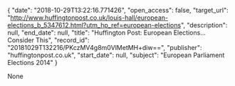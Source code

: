 {
  "date": "2018-10-29T13:22:16.771426", 
  "open_access": false, 
  "target_url": "http://www.huffingtonpost.co.uk/louis-hall/european-elections_b_5347612.html?utm_hp_ref=european-elections", 
  "description": null, 
  "end_date": null, 
  "title": "Huffington Post: European Elections... Consider This", 
  "record_id": "20181029T132216/PKczMV4g8m0VlMetMH+diw==", 
  "publisher": "huffingtonpost.co.uk", 
  "start_date": null, 
  "subject": "European Parliament Elections 2014"
}

None